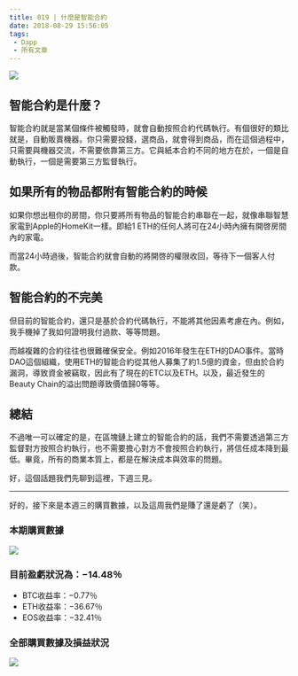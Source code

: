```yaml
---
title: 019 | 什麼是智能合約
date: 2018-08-29 15:56:05
tags:
 - Dapp
 - 所有文章
---
```

![](https://firebasestorage.googleapis.com/v0/b/blog-1f60b.appspot.com/o/19.gif?alt=media&token=4eacec4a-f49d-46db-bd1c-769900fceb6a)

## 智能合約是什麼？
智能合約就是當某個條件被觸發時，就會自動按照合約代碼執行。有個很好的類比就是，自動販賣機器。你只需要投錢，選商品，就會得到商品，而在這個過程中，只需要與機器交流，不需要依靠第三方。它與紙本合約不同的地方在於，一個是自動執行，一個是需要第三方監督執行。

## 如果所有的物品都附有智能合約的時候
如果你想出租你的房間，你只要將所有物品的智能合約串聯在一起，就像串聯智慧家電到Apple的HomeKit一樣。即給1 ETH的任何人將可在24小時內擁有開啓房間內的家電。

而當24小時過後，智能合約就會自動的將開啓的權限收回，等待下一個客人付款。

## 智能合約的不完美
但目前的智能合約，還只是基於合約代碼執行，不能將其他因素考慮在內。例如，我手機掉了我如何證明我付過款、等等問題。

而越複雜的合約往往也很難確保安全。例如2016年發生在ETH的DAO事件。當時DAO這個組織，使用ETH的智能合約從其他人募集了約1.5億的資金，但由於合約漏洞，導致資金被竊取，因此有了現在的ETC以及ETH。以及，最近發生的Beauty Chain的溢出問題導致價值歸0等等。

## 總結
不過唯一可以確定的是，在區塊鏈上建立的智能合約的話，我們不需要透過第三方監督對方按照合約執行，也不需要擔心對方不會按照合約執行，將信任成本降到最低。畢竟，所有的商業本質上，都是在解決成本與效率的問題。

好，這個話題我們先聊到這裡，下週三見。

***

好的，接下來是本週三的購買數據，以及這周我們是賺了還是虧了（笑）。

### 本期購買數據
![](https://firebasestorage.googleapis.com/v0/b/blog-1f60b.appspot.com/o/%E8%B4%AD%E4%B9%B0%E6%95%B0%E6%8D%AE019.png?alt=media&token=ace014a3-63f8-48fb-bb73-651b8282bd58)

### 目前盈虧狀況為：−14.48％
- BTC收益率：−0.77％
- ETH收益率：−36.67％
- EOS收益率：−32.41％

### 全部購買數據及損益狀況
![](https://firebasestorage.googleapis.com/v0/b/blog-1f60b.appspot.com/o/%E5%85%A8%E9%83%A8%E8%B4%AD%E4%B9%B0%E6%95%B0%E6%8D%AE%E5%8F%8A%E6%8D%9F%E7%9B%8A%E7%8A%B6%E5%86%B5019.png?alt=media&token=6af0cfbf-86da-4c9b-9983-4eee2b6e7db7)
